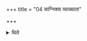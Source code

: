 +++
title = "04 साग्निक्या व्याख्याता"

+++

<details><summary>थिते</summary>

साग्निक्या व्याख्याता ४
</details>
